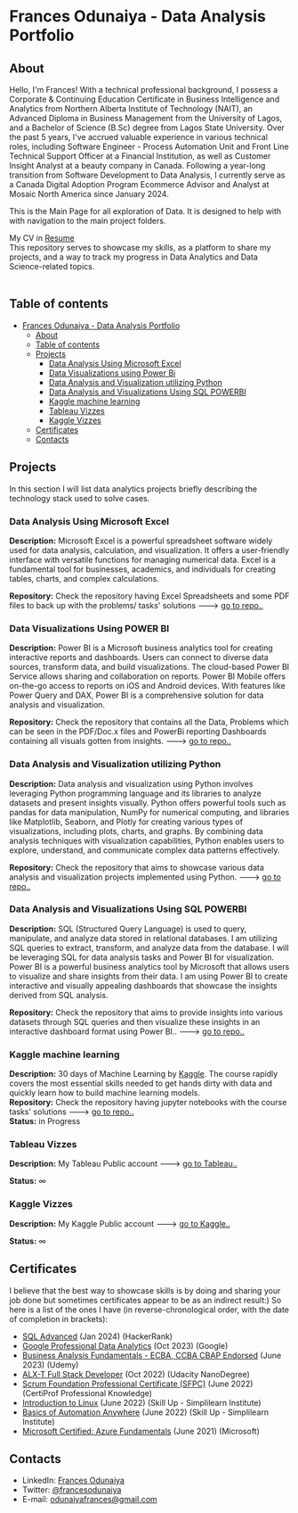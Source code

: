 # Frances Odunaiya - Data Analysis Portfolio

## About

Hello, I'm Frances! With a technical professional background, I possess a Corporate & Continuing Education Certificate in Business Intelligence and Analytics from Northern Alberta Institute of Technology (NAIT), an Advanced Diploma in Business Management from the University of Lagos, and a Bachelor of Science (B.Sc) degree from Lagos State University. Over the past 5 years, I've accrued valuable experience in various technical roles, including Software Engineer - Process Automation Unit and Front Line Technical Support Officer at a Financial Institution, as well as Customer Insight Analyst at a beauty company in Canada. Following a year-long transition from Software Development to Data Analysis, I currently serve as a Canada Digital Adoption Program Ecommerce Advisor and Analyst at Mosaic North America since January 2024.

This is the Main Page for all exploration of Data. It is designed to help with with navigation to the main project folders. 

My CV in [Resume](https://frances-odunaiya.github.io/Online_Resume/)
<br>
This repository serves to showcase my skills, as a platform to share my projects, and a way to track my progress in Data Analytics and Data Science-related topics.  
<br>

## Table of contents

- [Frances Odunaiya - Data Analysis Portfolio](#frances-odunaiya---data-analysis-portfolio)
  - [About](#about)
  - [Table of contents](#table-of-contents)
  - [Projects](#projects)
    - [Data Analysis Using Microsoft Excel](#data-analysis-using-microsoft-excel)
    - [Data Visualizations using Power Bi](#data-visualizations-using-power-bi)
    - [Data Analysis and Visualization utilizing Python](#Data-Analysis-and-Visualization-utilizing-Python)
    - [Data Analysis and Visualizations Using SQL POWERBI](#Data-Analysis-and-Visualizations-Using-SQL-POWERBI)
    - [Kaggle machine learning](#kaggle-machine-learning)
    - [Tableau Vizzes](#tableau-vizzes)
    - [Kaggle Vizzes](#Kaggle-vizzes)
  - [Certificates](#certificates)
  - [Contacts](#contacts)

## Projects

In this section I will list data analytics projects briefly describing the technology stack used to solve cases.

### Data Analysis Using Microsoft Excel

**Description:** Microsoft Excel is a powerful spreadsheet software widely used for data analysis, calculation, and visualization. It offers a user-friendly interface with versatile functions for managing numerical data. Excel is a fundamental tool for businesses, academics, and individuals for creating tables, charts, and complex calculations.

**Repository:** Check the repository having Excel Spreadsheets and some PDF files to back up with the problems/ tasks' solutions ---> [go to repo..](https://github.com/Frances-Odunaiya/Data-Analysis-using-Microsoft-Excel.git) 

### Data Visualizations Using POWER BI
**Description:** Power BI is a Microsoft business analytics tool for creating interactive reports and dashboards. Users can connect to diverse data sources, transform data, and build visualizations. The cloud-based Power BI Service allows sharing and collaboration on reports. Power BI Mobile offers on-the-go access to reports on iOS and Android devices. With features like Power Query and DAX, Power BI is a comprehensive solution for data analysis and visualization.

**Repository:** Check the repository that contains all the Data, Problems which can be seen in the PDF/Doc.x files and PowerBi reporting Dashboards containing all visuals gotten from insights. ---> [go to repo..](https://github.com/Frances-Odunaiya/Data-Visualizations-using-POWER-BI.git)

### Data Analysis and Visualization utilizing Python
**Description:** Data analysis and visualization using Python involves leveraging Python programming language and its libraries to analyze datasets and present insights visually. Python offers powerful tools such as pandas for data manipulation, NumPy for numerical computing, and libraries like Matplotlib, Seaborn, and Plotly for creating various types of visualizations, including plots, charts, and graphs. By combining data analysis techniques with visualization capabilities, Python enables users to explore, understand, and communicate complex data patterns effectively.

**Repository:** Check the repository that aims to showcase various data analysis and visualization projects implemented using Python. ---> [go to repo..](https://github.com/Frances-Odunaiya/Data-Analysis-and-Visualization-utilizing-Python.git)

### Data Analysis and Visualizations Using SQL POWERBI
**Description:** SQL (Structured Query Language) is used to query, manipulate, and analyze data stored in relational databases. I am utilizing SQL queries to extract, transform, and analyze data from the database.
I will be leveraging SQL for data analysis tasks and Power BI for visualization. Power BI is a powerful business analytics tool by Microsoft that allows users to visualize and share insights from their data. I am using Power BI to create interactive and visually appealing dashboards that showcase the insights derived from SQL analysis.

**Repository:** Check the repository that aims to provide insights into various datasets through SQL queries and then visualize these insights in an interactive dashboard format using Power BI.. ---> [go to repo..](https://github.com/Frances-Odunaiya/Data-Analysis-and-Visualizations-Using-SQL-POWERBI.git)

### Kaggle machine learning

**Description:** 30 days of Machine Learning by [Kaggle](https://www.kaggle.com/learn/intro-to-machine-learning). The course rapidly covers the most essential skills needed to get hands dirty with data and quickly learn how to build machine learning models.  
**Repository:** Check the repository having jupyter notebooks with the course tasks' solutions ---> [go to repo..](https://github.com/Frances-Odunaiya/intro_to_machine_learning.git)  
**Status:** in Progress

### Tableau Vizzes

**Description:** My Tableau Public account ---> [go to Tableau..](https://public.tableau.com/app/profile/frances.odunaiya/)  

**Status:** ∞

### Kaggle Vizzes

**Description:** My Kaggle Public account ---> [go to Kaggle..](https://www.kaggle.com/rollyf/)

**Status:** ∞

## Certificates

I believe that the best way to showcase skills is by doing and sharing your job done but sometimes certificates appear to be as an indirect result:) So here is a list of the ones I have (in reverse-chronological order, with the date of completion in brackets):

- [SQL Advanced](https://www.hackerrank.com/certificates/a1b6a80f2c40) (Jan 2024) (HackerRank)
- [Google Professional Data Analytics](https://coursera.org/verify/professional-cert/L7M5PHZLC5V8) (Oct 2023) (Google)
- [Business Analysis Fundamentals - ECBA, CCBA CBAP Endorsed](https://learn.microsoft.com/en-us/credentials/certifications/azure-fundamentals/) (June 2023) (Udemy)
- [ALX-T Full Stack Developer](confirm.udacity.com/S5KCDGDC) (Oct 2022) (Udacity NanoDegree)
- [Scrum Foundation Professional Certificate (SFPC)](https://certiprof.com/collections/devops-certifications) (June 2022) (CertiProf Professional Knowledge)
- [Introduction to Linux](https://www.simplilearn.com/search?tag=Basic+Introduction+to+Linux+Course) (June 2022) (Skill Up - Simplilearn Institute)
- [Basics of Automation Anywhere](https://www.simplilearn.com/search?tag=Basic+of+Automation+Anywhere) (June 2022) (Skill Up - Simplilearn Institute)
- [Microsoft Certified: Azure Fundamentals](https://learn.microsoft.com/en-us/credentials/certifications/azure-fundamentals/) (June 2021) (Microsoft)

## Contacts

- LinkedIn: [Frances Odunaiya](www.linkedin.com/in/frances-odunaiya)
- Twitter: [@francesodunaiya](https://twitter.com/francesodunaiya)
- E-mail: odunaiyafrances@gmail.com

